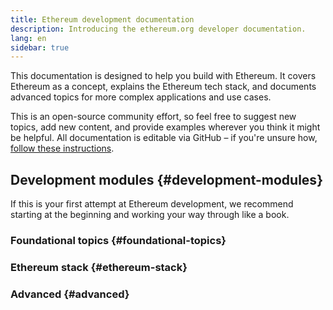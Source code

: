 ```yaml
---
title: Ethereum development documentation
description: Introducing the ethereum.org developer documentation.
lang: en
sidebar: true
---
```


This documentation is designed to help you build with Ethereum. It covers Ethereum as a concept, explains the Ethereum tech stack, and documents advanced topics for more complex applications and use cases.

This is an open-source community effort, so feel free to suggest new topics, add new content, and provide examples wherever you think it might be helpful. All documentation is editable via GitHub – if you're unsure how, [follow these instructions](https://github.com/ethereum/ethereum-org-website/blob/dev/README.md).

## Development modules {#development-modules}

If this is your first attempt at Ethereum development, we recommend starting at the beginning and working your way through like a book.

### Foundational topics {#foundational-topics}

<DeveloperDocsLinks headerId="foundational-topics" />

### Ethereum stack {#ethereum-stack}

<DeveloperDocsLinks headerId="ethereum-stack" />

### Advanced {#advanced}

<DeveloperDocsLinks headerId="advanced" />
